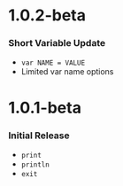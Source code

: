 # 1.0.2-beta
### Short Variable Update
- `var NAME = VALUE`
- Limited var name options

# 1.0.1-beta
### Initial Release
- `print`
- `println`
- `exit`